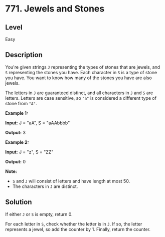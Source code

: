 # 771. Jewels and Stones
## Level
Easy

## Description
You're given strings `J` representing the types of stones that are jewels, and `S` representing the stones you have. Each character in `S` is a type of stone you have. You want to know how many of the stones you have are also jewels.

The letters in `J` are guaranteed distinct, and all characters in `J` and `S` are letters. Letters are case sensitive, so `"a"` is considered a different type of stone from `"A"`.

**Example 1:**

**Input:** J = "aA", S = "aAAbbbb"

**Output:** 3

**Example 2:**

**Input:** J = "z", S = "ZZ"

**Output:** 0

**Note:**

* `S` and `J` will consist of letters and have length at most 50.
* The characters in `J` are distinct.

## Solution
If either `J` or `S` is empty, return 0.

For each letter in `S`, check whether the letter is in `J`. If so, the letter represents a jewel, so add the counter by 1. Finally, return the counter.
